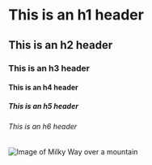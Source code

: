# This is an h1 header
## This is an h2 header
### This is an h3 header
#### This is an h4 header
##### This is an h5 header
###### This is an h6 header

![Image of Milky Way over a mountain](https://unsplash.com/photos/8CunQ9GcUwo/download?ixid=M3wxMjA3fDB8MXxhbGx8NjR8fHx8fHx8fDE3NjA4ODQ5NzV8&force=true&w=1920)
